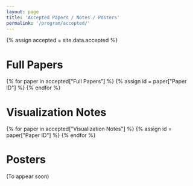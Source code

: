 ```yaml
---
layout: page
title: 'Accepted Papers / Notes / Posters'
permalink: '/program/accepted/'
---
```


<script src="https://unpkg.com/vue@3"></script>

{% assign accepted = site.data.accepted %}

# Full Papers

<!-- https://stackoverflow.com/questions/64010560/passing-props-to-vue-root-instance-via-attributes-on-element-the-app-is-mounted -->

{% for paper in accepted["Full Papers"] %}
{% assign id = paper["Paper ID"] %}
<paper data-paper_id="{{id}}"></paper>
{% endfor %}

# Visualization Notes

{% for paper in accepted["Visualization Notes"] %}
{% assign id = paper["Paper ID"] %}
<paper data-paper_id="{{id}}"></paper>
{% endfor %}

# Posters

(To appear soon)

<script type="text/javascript" src="/pvis2022/assets/javascripts/accepted.json.js"></script>
<script type="text/javascript" src="/pvis2022/assets/javascripts/preview.json.js"></script>
<script type="text/javascript" src="/pvis2022/assets/javascripts/accepted.js"></script>
